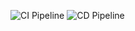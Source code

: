 ![CI Pipeline](https://github.com/Tonasj/AzureTestPipeline/actions/workflows/ci.yml/badge.svg)
![CD Pipeline](https://github.com/Tonasj/AzureTestPipeline/actions/workflows/cd.yml/badge.svg)
